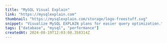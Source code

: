 ```yaml
---
title: "MySQL Visual Explain"
link: "https://mysqlexplain.com"
thumbnail: "https://mysqlexplain.com/storage/logo-freestuff.svg"
snippet: "Visualize MySQL EXPLAIN plans for easier query optimization."
tags: ["database", "mysql", "performance"]
createdAt: 2024-08-19T12:03:08.358314Z
---
```

